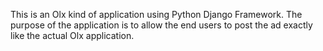 This is an Olx kind of application using Python Django Framework. The purpose of the application is to allow the end users to post the ad exactly like the actual Olx application.
